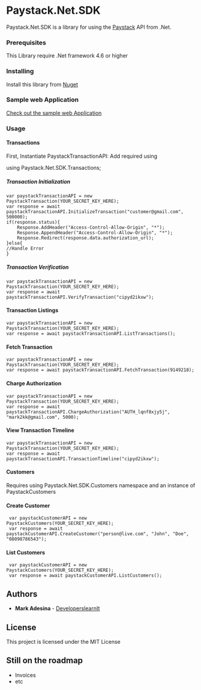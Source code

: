 # Paystack.Net.SDK

Paystack.Net.SDK is a library for using the [Paystack](https://paystack.com) API from .Net.


### Prerequisites

This Library require .Net framework 4.6 or higher



### Installing
Install this library from [Nuget](https://www.nuget.org/)

### Sample web Application

 [Check out the sample web Application](https://github.com/developerslearnit/Paystack.Net.SampleApp)


### Usage

#### Transactions

First, Instantiate PaystackTransactionAPI:
Add required using

using Paystack.Net.SDK.Transactions;


##### Transaction Initialization
    var paystackTransactionAPI = new PaystackTransaction(YOUR_SECRET_KEY_HERE);
    var response = await paystackTransactionAPI.InitializeTransaction("customer@gmail.com", 500000);
    if(response.status){
        Response.AddHeader("Access-Control-Allow-Origin", "*");
        Response.AppendHeader("Access-Control-Allow-Origin", "*");
		Response.Redirect(response.data.authorization_url);
    }else{
	//Handle Error
	}

##### Transaction Verification
    var paystackTransactionAPI = new PaystackTransaction(YOUR_SECRET_KEY_HERE);
    var response = await paystackTransactionAPI.VerifyTransaction("cipyd2ikxw");

#### Transaction Listings
    var paystackTransactionAPI = new PaystackTransaction(YOUR_SECRET_KEY_HERE);
    var response = await paystackTransactionAPI.ListTransactions();

#### Fetch Transaction

    var paystackTransactionAPI = new PaystackTransaction(YOUR_SECRET_KEY_HERE);
    var response = await paystackTransactionAPI.FetchTransaction(9149218);

#### Charge Authorization

    var paystackTransactionAPI = new PaystackTransaction(YOUR_SECRET_KEY_HERE);
    var response = await paystackTransactionAPI.ChargeAuthorization("AUTH_lqnf8xjy5j", "mark2kk@gmail.com", 5000);

#### View Transaction Timeline

    var paystackTransactionAPI = new PaystackTransaction(YOUR_SECRET_KEY_HERE);
    var response = await paystackTransactionAPI.TransactionTimeline("cipyd2ikxw");
    

#### Customers

Requires using Paystack.Net.SDK.Customers namespace and an instance of PaystackCustomers

#### Create Customer
     var paystackCustomerAPI = new PaystackCustomers(YOUR_SECRET_KEY_HERE);
     var response = await paystackCustomerAPI.CreateCustomer("person@live.com", "John", "Doe", "08098786543");

#### List Customers
     var paystackCustomerAPI = new PaystackCustomers(YOUR_SECRET_KEY_HERE);
     var response = await paystackCustomerAPI.ListCustomers();

## Authors

* **Mark Adesina** -  [DeveloperslearnIt](http://www.developerslearnit.com/)


## License

This project is licensed under the MIT License

## Still on the roadmap
* Invoices
* etc
